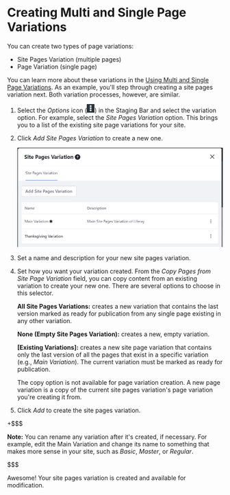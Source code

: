 # Creating Multi and Single Page Variations

You can create two types of page variations:

- Site Pages Variation (multiple pages)
- Page Variation (single page)

You can learn more about these variations in the
[Using Multi and Single Page Variations](/discover/portal/-/knowledge_base/7-1/using-multi-and-single-page-variations).
As an example, you'll step through creating a site pages variation next. Both
variation processes, however, are similar.

1.  Select the *Options* icon
    (![Options](../../../../images/icon-options.png)) in the Staging Bar and select
    the variation option. For example, select the *Site Pages Variation* option.
    This brings you to a list of the existing site page variations for your
    site.

2.  Click *Add Site Pages Variation* to create a new one.

    ![Figure 1: When selecting the *Site Pages Variation* link from the Staging Bar, you're able to add and manage your site pages variations.](../../../../images/staging-page-variations.png)

3.  Set a name and description for your new site pages variation.

4.  Set how you want your variation created. From the *Copy Pages from Site Page
    Variation* field, you can copy content from an existing variation to create
    your new one. There are several options to choose in this selector.

    **All Site Pages Variations:** creates a new variation that contains the
    last version marked as ready for publication from any single page existing
    in any other variation.

    **None (Empty Site Pages Variation):** creates a new, empty variation.

    **[Existing Variations]:** creates a new site page variation that contains
    only the last version of all the pages that exist in a specific variation
    (e.g., *Main Variation*). The current variation must be marked as ready for
    publication.

    The copy option is not available for page variation creation. A new page
    variation is a copy of the current site pages variation's page variation
    you're creating it from.

5.  Click *Add* to create the site pages variation.

+$$$

**Note:** You can rename any variation after it's created, if necessary. For
example, edit the Main Variation and change its name to something that makes
more sense in your site, such as *Basic*, *Master*, or *Regular*.

$$$

Awesome! Your site pages variation is created and available for modification.
